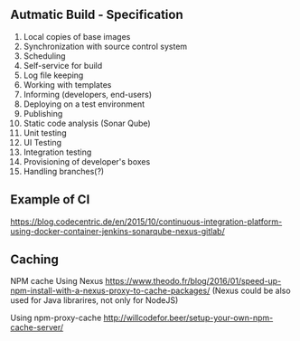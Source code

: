 ## Autmatic Build - Specification

1. Local copies of base images
2. Synchronization with source control system
3. Scheduling
4. Self-service for build
5. Log file keeping
6. Working with templates
7. Informing (developers, end-users)
8. Deploying on a test environment
9. Publishing
10. Static code analysis (Sonar Qube)
11. Unit testing
12. UI Testing
13. Integration testing
14. Provisioning of developer's boxes
15. Handling branches(?)

## Example of CI

https://blog.codecentric.de/en/2015/10/continuous-integration-platform-using-docker-container-jenkins-sonarqube-nexus-gitlab/

## Caching

NPM cache
Using Nexus https://www.theodo.fr/blog/2016/01/speed-up-npm-install-with-a-nexus-proxy-to-cache-packages/
(Nexus could be also used for Java librarires, not only for NodeJS)

Using npm-proxy-cache http://willcodefor.beer/setup-your-own-npm-cache-server/
